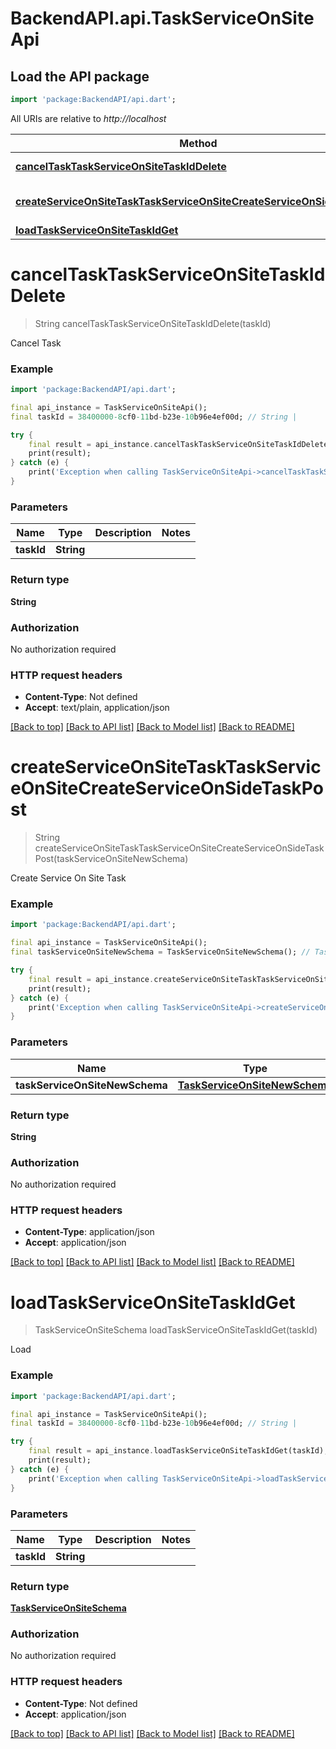 # BackendAPI.api.TaskServiceOnSiteApi

## Load the API package
```dart
import 'package:BackendAPI/api.dart';
```

All URIs are relative to *http://localhost*

 Method                                                                                                                                                                 | HTTP request                                               | Description                 
------------------------------------------------------------------------------------------------------------------------------------------------------------------------|------------------------------------------------------------|-----------------------------
 [**cancelTaskTaskServiceOnSiteTaskIdDelete**](TaskServiceOnSiteApi.md#canceltasktaskserviceonsitetaskiddelete)                                                         | **DELETE** /task/service_on_site/{task_id}                 | Cancel Task                 
 [**createServiceOnSiteTaskTaskServiceOnSiteCreateServiceOnSideTaskPost**](TaskServiceOnSiteApi.md#createserviceonsitetasktaskserviceonsitecreateserviceonsidetaskpost) | **POST** /task/service_on_site/create_service_on_side_task | Create Service On Site Task 
 [**loadTaskServiceOnSiteTaskIdGet**](TaskServiceOnSiteApi.md#loadtaskserviceonsitetaskidget)                                                                           | **GET** /task/service_on_site/{task_id}                    | Load                        


# **cancelTaskTaskServiceOnSiteTaskIdDelete**
> String cancelTaskTaskServiceOnSiteTaskIdDelete(taskId)

Cancel Task

### Example
```dart
import 'package:BackendAPI/api.dart';

final api_instance = TaskServiceOnSiteApi();
final taskId = 38400000-8cf0-11bd-b23e-10b96e4ef00d; // String | 

try {
    final result = api_instance.cancelTaskTaskServiceOnSiteTaskIdDelete(taskId);
    print(result);
} catch (e) {
    print('Exception when calling TaskServiceOnSiteApi->cancelTaskTaskServiceOnSiteTaskIdDelete: $e\n');
}
```

### Parameters

 Name       | Type       | Description | Notes 
------------|------------|-------------|-------
 **taskId** | **String** |             |

### Return type

**String**

### Authorization

No authorization required

### HTTP request headers

- **Content-Type**: Not defined
- **Accept**: text/plain, application/json

[[Back to top]](#) [[Back to API list]](../README.md#documentation-for-api-endpoints) [[Back to Model list]](../README.md#documentation-for-models) [[Back to README]](../README.md)

# **createServiceOnSiteTaskTaskServiceOnSiteCreateServiceOnSideTaskPost**
> String createServiceOnSiteTaskTaskServiceOnSiteCreateServiceOnSideTaskPost(taskServiceOnSiteNewSchema)

Create Service On Site Task

### Example
```dart
import 'package:BackendAPI/api.dart';

final api_instance = TaskServiceOnSiteApi();
final taskServiceOnSiteNewSchema = TaskServiceOnSiteNewSchema(); // TaskServiceOnSiteNewSchema | 

try {
    final result = api_instance.createServiceOnSiteTaskTaskServiceOnSiteCreateServiceOnSideTaskPost(taskServiceOnSiteNewSchema);
    print(result);
} catch (e) {
    print('Exception when calling TaskServiceOnSiteApi->createServiceOnSiteTaskTaskServiceOnSiteCreateServiceOnSideTaskPost: $e\n');
}
```

### Parameters

 Name                           | Type                                                            | Description | Notes 
--------------------------------|-----------------------------------------------------------------|-------------|-------
 **taskServiceOnSiteNewSchema** | [**TaskServiceOnSiteNewSchema**](TaskServiceOnSiteNewSchema.md) |             |

### Return type

**String**

### Authorization

No authorization required

### HTTP request headers

- **Content-Type**: application/json
- **Accept**: application/json

[[Back to top]](#) [[Back to API list]](../README.md#documentation-for-api-endpoints) [[Back to Model list]](../README.md#documentation-for-models) [[Back to README]](../README.md)

# **loadTaskServiceOnSiteTaskIdGet**
> TaskServiceOnSiteSchema loadTaskServiceOnSiteTaskIdGet(taskId)

Load

### Example
```dart
import 'package:BackendAPI/api.dart';

final api_instance = TaskServiceOnSiteApi();
final taskId = 38400000-8cf0-11bd-b23e-10b96e4ef00d; // String | 

try {
    final result = api_instance.loadTaskServiceOnSiteTaskIdGet(taskId);
    print(result);
} catch (e) {
    print('Exception when calling TaskServiceOnSiteApi->loadTaskServiceOnSiteTaskIdGet: $e\n');
}
```

### Parameters

 Name       | Type       | Description | Notes 
------------|------------|-------------|-------
 **taskId** | **String** |             |

### Return type

[**TaskServiceOnSiteSchema**](TaskServiceOnSiteSchema.md)

### Authorization

No authorization required

### HTTP request headers

- **Content-Type**: Not defined
- **Accept**: application/json

[[Back to top]](#) [[Back to API list]](../README.md#documentation-for-api-endpoints) [[Back to Model list]](../README.md#documentation-for-models) [[Back to README]](../README.md)

